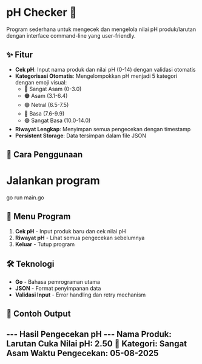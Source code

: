 # pH Checker 🧪

Program sederhana untuk mengecek dan mengelola nilai pH produk/larutan dengan interface command-line yang user-friendly.

## ✨ Fitur

- **Cek pH**: Input nama produk dan nilai pH (0-14) dengan validasi otomatis
- **Kategorisasi Otomatis**: Mengelompokkan pH menjadi 5 kategori dengan emoji visual:
  - 🔴 Sangat Asam (0-3.0)
  - 🟠 Asam (3.1-6.4)
  - 🟢 Netral (6.5-7.5)
  - 🔵 Basa (7.6-9.9)
  - 🟣 Sangat Basa (10.0-14.0)
- **Riwayat Lengkap**: Menyimpan semua pengecekan dengan timestamp
- **Persistent Storage**: Data tersimpan dalam file JSON

## 🚀 Cara Penggunaan

# Jalankan program
go run main.go


## 📝 Menu Program

1. **Cek pH** - Input produk baru dan cek nilai pH
2. **Riwayat pH** - Lihat semua pengecekan sebelumnya
3. **Keluar** - Tutup program

## 🛠️ Teknologi

- **Go** - Bahasa pemrograman utama
- **JSON** - Format penyimpanan data
- **Validasi Input** - Error handling dan retry mechanism

## 📄 Contoh Output


--- Hasil Pengecekan pH ---
Nama Produk: Larutan Cuka
Nilai pH: 2.50 🔴
Kategori: Sangat Asam
Waktu Pengecekan: 05-08-2025
-----------------------------


